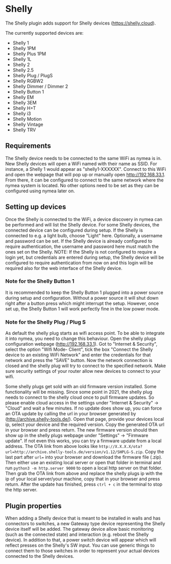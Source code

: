 # Shelly

The Shelly plugin adds support for Shelly devices (https://shelly.cloud).

The currently supported devices are:
* Shelly 1
* Shelly 1PM
* Shelly Plus 1PM
* Shelly 1L
* Shelly 2
* Shelly 2.5
* Shelly Plug / PlugS
* Shelly RGBW2
* Shelly Dimmer / Dimmer 2
* Shelly Button 1
* Shelly EM
* Shelly 3EM
* Shelly H+T
* Shelly i3
* Shelly Motion
* Shelly Vintage
* Shelly TRV

## Requirements
The Shelly device needs to be connected to the same WiFi as nymea is in. New Shelly devices will open a WiFi named with
their name as SSID. For instance, a Shelly 1 would appear as "shelly1-XXXXXX". Connect to this WiFi and open the webpage that will pop up or manually open http://192.168.33.1. From there, it can be configured to connect to the same network where the nymea system is located.
No other options need to be set as they can be configured using nymea later on.


## Setting up devices
Once the Shelly is connected to the WiFi, a device discovery in nymea can be performed and will list the Shelly device.
For some Shelly devices, the connected device can be configured during setup. If the Shelly is connected to e.g. a light bulb,
choose "Light" here. Optionally, a username and password can be set. If the Shelly device is already configured to require
authentication, the username and password here must match the ones set on the Shelly. NOTE: If the Shelly is not configured
to require a login yet, but credentials are entered during setup, the Shelly device will be configured to require authentication
from now on and this login will be required also for the web interface of the Shelly device.

### Note for the Shelly Button 1
It is recommended to keep the Shelly Button 1 plugged into a power source during setup and configuration. Without a power source
it will shut down right after a button press which might interrupt the setup. However, once set up, the Shelly Button 1 will work
perfectly fine in the low power mode.

### Note for the Shelly Plug / Plug S
As default the shelly plug starts as wifi access point. To be able to integrate it into nymea, you need to change this behaviour. Open the shelly plugs configuration webpage (http://192.168.33.1). Got to "Internet & Security", select the option "Wifi Mode- Client", tick the box "Connect the Shelly device to an existing WiFi Network" and enter the credentials for that network and press the "SAVE" button. Now the network connection is closed and the shelly plug will try to connect to the specified network. Make sure security settings of your router allow new devices to connect to your wifi.

Some shelly plugs get sold with an old firmware version installed. Some functionality will be missing. Since some point in 2021, the shelly plug needs to connect to the shelly cloud once to pull firmware updates. So please enable cloud access in the settings under "Internet & Security" -> "Cloud" and wait a few minutes.
If no update does show up, you can force an OTA update by calling the url in your browser generated by (http://archive.shelly-tools.de/). Open that page, provide your devices local ip, select your device and the required version. Copy the generated OTA url in your browser and press return. The new firmware version should then show up in the shelly plugs webpage under "Settings" -> "Firmware update".
If not even this works, you can try a firmware update from a local address. The OTA link from above looks like `http://X.X.X.X/ota?url=http://archive.shelly-tools.de/version/v1.12/SHPLG-S.zip`. Copy the last part after `url=` into your browser and download the firmware file (.zip). Then either use an existing local server or open that folder in terminal and run `python3 -m http.server 9000` to open a local http server on that folder. Then grab the OTA link from above and replace the shelly plugs ip with the ip of your local server/your machine, copy that in your browser and press return. After the update has finished, press `ctrl + c` in the terminal to stop the http server.

## Plugin properties
When adding a Shelly device that is meant to be installed in walls and has connectors to switches, a new Gateway type device
representing the Shelly device itself will be added. The gateway device allow basic monitoring (such as the connected state)
and interaction (e.g. reboot the Shelly device). In addition to that, a power switch device will appear which will reflect
presses on the Shelly's SW input. You can use generic things to connect them to those switches in order to represent your actual
devices connected to the Shelly devices.
